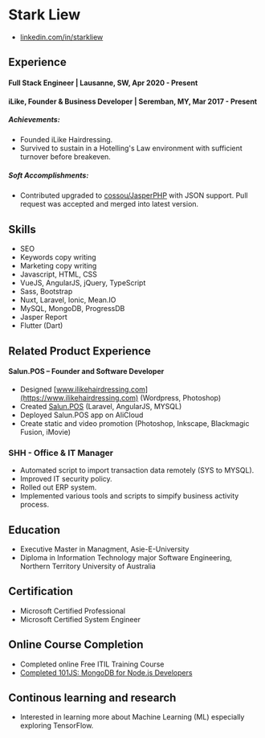 # Stark Liew

 * [linkedin.com/in/starkliew](https://www.linkedin.com/in/starkliew/)

## Experience

#### Full Stack Engineer | Lausanne, SW, Apr 2020 - Present

#### iLike, Founder & Business Developer |  Seremban, MY, Mar 2017 - Present

##### Achievements:
* Founded iLike Hairdressing.
* Survived to sustain in a Hotelling's Law environment with sufficient turnover before breakeven.

##### Soft Accomplishments:

* Contributed upgraded to [cossou/JasperPHP](https://github.com/cossou/JasperPHP/pull/79) with JSON support. Pull request was accepted and merged into latest version. 

## Skills
* SEO
* Keywords copy writing
* Marketing copy writing
*	Javascript, HTML, CSS
*	VueJS, AngularJS, jQuery, TypeScript
*	Sass, Bootstrap
*	Nuxt, Laravel, Ionic, Mean.IO
* MySQL, MongoDB, ProgressDB
* Jasper Report
* Flutter (Dart)

## Related Product Experience

#### Salun.POS – Founder and Software Developer
* Designed [www.ilikehairdressing.com](https://www.ilikehairdressing.com) (Wordpress, Photoshop)
* Created [Salun.POS](https://www.ilikehairdressing.com/salunpos) (Laravel, AngularJS, MYSQL)
* Deployed Salun.POS app on AliCloud
* Create static and video promotion (Photoshop, Inkscape, Blackmagic Fusion, iMovie)

### SHH - Office &amp; IT Manager
* Automated script to import transaction data remotely (SYS to MYSQL).
* Improved IT security policy.
* Rolled out ERP system.
* Implemented various tools and scripts to simpify business activity process.

## Education

 * Executive Master in Managment, Asie-E-University
 * Diploma in Information Technology major Software Engineering, Northern Territory University of Australia
 
## Certification
 * Microsoft Certified Professional 
 * Microsoft Certified System Engineer


## Online Course Completion
* Completed online Free ITIL Training Course 
* [Completed 101JS: MongoDB for Node.js Developers](http://education.mongodb.com/downloads/certificates/f9acafdcca7042f59478c6c21803eed9/Certificate.pdf)
## Continous learning and research

* Interested in learning more about Machine Learning (ML) especially exploring TensorFlow.

